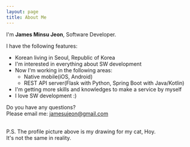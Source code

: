 ```yaml
---
layout: page
title: About Me
---
```


I'm **James Minsu Jeon**, Software Developer.

I have the following features:

- Korean living in Seoul, Republic of Korea
- I'm interested in everything about SW development
- Now I'm working in the following areas:
  - Native mobile(iOS, Android)
  - REST API server(Flask with Python, Spring Boot with Java/Kotlin)
- I'm getting more skills and knowledges to make a service by myself
- I love SW development :)

Do you have any questions?  
Please email me: jamesujeon@gmail.com

&nbsp;  
P.S. The profile picture above is my drawing for my cat, Hoy.  
It's not the same in reality.